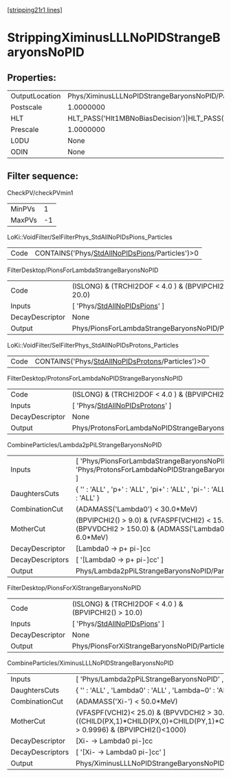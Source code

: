 [[stripping21r1 lines]](./stripping21r1-index)

# StrippingXiminusLLLNoPIDStrangeBaryonsNoPID

## Properties:

|                |                                                                                                                                                                                                                                    |
|----------------|------------------------------------------------------------------------------------------------------------------------------------------------------------------------------------------------------------------------------------|
| OutputLocation | Phys/XiminusLLLNoPIDStrangeBaryonsNoPID/Particles                                                                                                                                                                                  |
| Postscale      | 1.0000000                                                                                                                                                                                                                          |
| HLT            | HLT_PASS('Hlt1MBNoBiasDecision')\|HLT_PASS('Hlt1MBMicroBiasTStationDecision')\|HLT_PASS('Hlt1MBMicroBiasVeloDecision')\|HLT_PASS('Hlt1MBMicroBiasTStationRateLimitedDecision')\|HLT_PASS('Hlt1MBMicroBiasVeloRateLimitedDecision') |
| Prescale       | 1.0000000                                                                                                                                                                                                                          |
| L0DU           | None                                                                                                                                                                                                                               |
| ODIN           | None                                                                                                                                                                                                                               |

## Filter sequence:

CheckPV/checkPVmin1

|        |     |
|--------|-----|
| MinPVs | 1   |
| MaxPVs | -1  |

LoKi::VoidFilter/SelFilterPhys_StdAllNoPIDsPions_Particles

|      |                                                                                                      |
|------|------------------------------------------------------------------------------------------------------|
| Code | CONTAINS('Phys/[StdAllNoPIDsPions](./stripping21r1-commonparticles-stdallnopidspions)/Particles')\>0 |

FilterDesktop/PionsForLambdaStrangeBaryonsNoPID

|                 |                                                                                     |
|-----------------|-------------------------------------------------------------------------------------|
| Code            | (ISLONG) & (TRCHI2DOF \< 4.0 ) & (BPVIPCHI2() \> 20.0)                              |
| Inputs          | [ 'Phys/[StdAllNoPIDsPions](./stripping21r1-commonparticles-stdallnopidspions)' ] |
| DecayDescriptor | None                                                                                |
| Output          | Phys/PionsForLambdaStrangeBaryonsNoPID/Particles                                    |

LoKi::VoidFilter/SelFilterPhys_StdAllNoPIDsProtons_Particles

|      |                                                                                                          |
|------|----------------------------------------------------------------------------------------------------------|
| Code | CONTAINS('Phys/[StdAllNoPIDsProtons](./stripping21r1-commonparticles-stdallnopidsprotons)/Particles')\>0 |

FilterDesktop/ProtonsForLambdaNoPIDStrangeBaryonsNoPID

|                 |                                                                                         |
|-----------------|-----------------------------------------------------------------------------------------|
| Code            | (ISLONG) & (TRCHI2DOF \< 4.0 ) & (BPVIPCHI2() \> 9.0)                                   |
| Inputs          | [ 'Phys/[StdAllNoPIDsProtons](./stripping21r1-commonparticles-stdallnopidsprotons)' ] |
| DecayDescriptor | None                                                                                    |
| Output          | Phys/ProtonsForLambdaNoPIDStrangeBaryonsNoPID/Particles                                 |

CombineParticles/Lambda2pPiLStrangeBaryonsNoPID

|                  |                                                                                                        |
|------------------|--------------------------------------------------------------------------------------------------------|
| Inputs           | [ 'Phys/PionsForLambdaStrangeBaryonsNoPID' , 'Phys/ProtonsForLambdaNoPIDStrangeBaryonsNoPID' ]       |
| DaughtersCuts    | { '' : 'ALL' , 'p+' : 'ALL' , 'pi+' : 'ALL' , 'pi-' : 'ALL' , 'p~-' : 'ALL' }                          |
| CombinationCut   | (ADAMASS('Lambda0') \< 30.0\*MeV)                                                                      |
| MotherCut        | (BPVIPCHI2() \> 9.0) & (VFASPF(VCHI2) \< 15.0) &(BPVVDCHI2 \> 150.0) & (ADMASS('Lambda0') \< 6.0\*MeV) |
| DecayDescriptor  | [Lambda0 -\> p+ pi-]cc                                                                               |
| DecayDescriptors | [ '[Lambda0 -\> p+ pi-]cc' ]                                                                       |
| Output           | Phys/Lambda2pPiLStrangeBaryonsNoPID/Particles                                                          |

FilterDesktop/PionsForXiStrangeBaryonsNoPID

|                 |                                                                                     |
|-----------------|-------------------------------------------------------------------------------------|
| Code            | (ISLONG) & (TRCHI2DOF \< 4.0 ) & (BPVIPCHI2() \> 10.0)                              |
| Inputs          | [ 'Phys/[StdAllNoPIDsPions](./stripping21r1-commonparticles-stdallnopidspions)' ] |
| DecayDescriptor | None                                                                                |
| Output          | Phys/PionsForXiStrangeBaryonsNoPID/Particles                                        |

CombineParticles/XiminusLLLNoPIDStrangeBaryonsNoPID

|                  |                                                                                                                                                                                        |
|------------------|----------------------------------------------------------------------------------------------------------------------------------------------------------------------------------------|
| Inputs           | [ 'Phys/Lambda2pPiLStrangeBaryonsNoPID' , 'Phys/PionsForXiStrangeBaryonsNoPID' ]                                                                                                     |
| DaughtersCuts    | { '' : 'ALL' , 'Lambda0' : 'ALL' , 'Lambda~0' : 'ALL' , 'pi+' : 'ALL' , 'pi-' : 'ALL' }                                                                                                |
| CombinationCut   | (ADAMASS('Xi-') \< 50.0\*MeV)                                                                                                                                                          |
| MotherCut        | (VFASPF(VCHI2)\< 25.0) & (BPVVDCHI2 \> 30.0) & ((CHILD(PX,1)\*CHILD(PX,0)+CHILD(PY,1)\*CHILD(PY,0)+CHILD(PZ,1)\*CHILD(PZ,0))/(CHILD(P,1)\*CHILD(P,0)) \> 0.9996) & (BPVIPCHI2()\<1000) |
| DecayDescriptor  | [Xi- -\> Lambda0 pi-]cc                                                                                                                                                              |
| DecayDescriptors | [ '[Xi- -\> Lambda0 pi-]cc' ]                                                                                                                                                      |
| Output           | Phys/XiminusLLLNoPIDStrangeBaryonsNoPID/Particles                                                                                                                                      |
